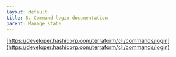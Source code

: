 ```yaml
---
layout: default
title: 8. Command login documentation
parent: Manage state
---
```


[https://developer.hashicorp.com/terraform/cli/commands/login](https://developer.hashicorp.com/terraform/cli/commands/login)